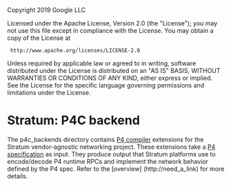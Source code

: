 Copyright 2019 Google LLC

Licensed under the Apache License, Version 2.0 (the "License");
you may not use this file except in compliance with the License.
You may obtain a copy of the License at

     http://www.apache.org/licenses/LICENSE-2.0

Unless required by applicable law or agreed to in writing, software
distributed under the License is distributed on an "AS IS" BASIS,
WITHOUT WARRANTIES OR CONDITIONS OF ANY KIND, either express or implied.
See the License for the specific language governing permissions and
limitations under the License.
# Stratum: P4C backend

The p4c_backends directory contains [P4 compiler](https://github.com/p4lang/p4c)
extensions for the Stratum vendor-agnostic networking project.  These
extensions take a [P4 specification](http://p4.org/spec/) as input.  They
produce output that Stratum platforms use to encode/decode P4 runtime RPCs
and implement the network behavior defined by the P4 spec.  Refer to the
[overview]
(http://need_a_link)
for more details.
